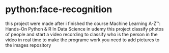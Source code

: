 # python:face-recognition
this project were made after i finished the course Machine Learning A-Z™: Hands-On Python &amp; R In Data Science in udemy this project classify photos of people and start a video recording to classify who is the person in the video in real time
to make the programe work you need to add pictures to the images repository
